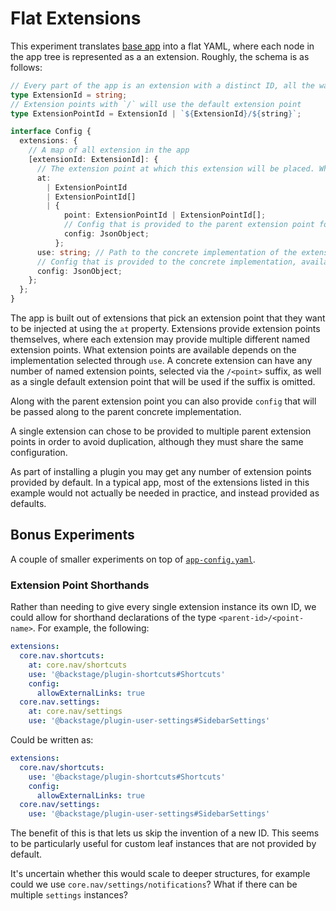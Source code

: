 # Flat Extensions

This experiment translates [base app](../00-base/App.tsx) into a flat YAML,
where each node in the app tree is represented as a an extension. Roughly, the
schema is as follows:

```ts
// Every part of the app is an extension with a distinct ID, all the way down to `'root'`
type ExtensionId = string;
// Extension points with `/` will use the default extension point
type ExtensionPointId = ExtensionId | `${ExtensionId}/${string}`;

interface Config {
  extensions: {
    // A map of all extension in the app
    [extensionId: ExtensionId]: {
      // The extension point at which this extension will be placed. What points are available depends on the parent extension
      at:
        | ExtensionPointId
        | ExtensionPointId[]
        | {
            point: ExtensionPointId | ExtensionPointId[];
            // Config that is provided to the parent extension point for how to integrate this extension into the parent
            config: JsonObject;
          };
      use: string; // Path to the concrete implementation of the extension
      // Config that is provided to the concrete implementation, available config depends on the implementation
      config: JsonObject;
    };
  };
}
```

The app is built out of extensions that pick an extension point that they want
to be injected at using the `at` property. Extensions provide extension points
themselves, where each extension may provide multiple different named extension
points. What extension points are available depends on the implementation
selected through `use`. A concrete extension can have any number of named
extension points, selected via the `/<point>` suffix, as well as a single
default extension point that will be used if the suffix is omitted.

Along with the parent extension point you can also provide `config` that will be
passed along to the parent concrete implementation.

A single extension can chose to be provided to multiple parent extension points
in order to avoid duplication, although they must share the same configuration.

As part of installing a plugin you may get any number of extension points
provided by default. In a typical app, most of the extensions listed in this
example would not actually be needed in practice, and instead provided as
defaults.

## Bonus Experiments

A couple of smaller experiments on top of
[`app-config.yaml`](./app-config.yaml).

### Extension Point Shorthands

Rather than needing to give every single extension instance its own ID, we could
allow for shorthand declarations of the type `<parent-id>/<point-name>`. For
example, the following:

```yaml
extensions:
  core.nav.shortcuts:
    at: core.nav/shortcuts
    use: '@backstage/plugin-shortcuts#Shortcuts'
    config:
      allowExternalLinks: true
  core.nav.settings:
    at: core.nav/settings
    use: '@backstage/plugin-user-settings#SidebarSettings'
```

Could be written as:

```yaml
extensions:
  core.nav/shortcuts:
    use: '@backstage/plugin-shortcuts#Shortcuts'
    config:
      allowExternalLinks: true
  core.nav/settings:
    use: '@backstage/plugin-user-settings#SidebarSettings'
```

The benefit of this is that lets us skip the invention of a new ID. This seems
to be particularly useful for custom leaf instances that are not provided by
default.

It's uncertain whether this would scale to deeper structures, for example could
we use `core.nav/settings/notifications`? What if there can be multiple
`settings` instances?
